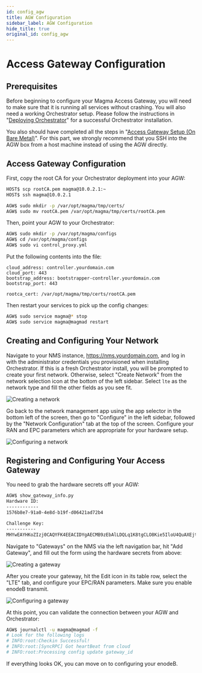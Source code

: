 ```yaml
---
id: config_agw
title: AGW Configuration
sidebar_label: AGW Configuration
hide_title: true
original_id: config_agw
---
```

# Access Gateway Configuration
## Prerequisites

Before beginning to configure your Magma Access Gateway, you will need to make
sure that it is running all services without crashing. You will also need a
working Orchestrator setup. Please follow the instructions in
"[Deploying Orchestrator](
https://magma.github.io/magma/docs/orc8r/deploying)" for a
successful Orchestrator installation.

You also should have completed all the steps in "[Access Gateway Setup (On Bare Metal)](https://magma.github.io/magma/docs/lte/setup_deb)".
For this part, we strongly recommend that you SSH into the AGW box from a host
machine instead of using the AGW directly.

## Access Gateway Configuration

First, copy the root CA for your Orchestrator deployment into your AGW:

```bash
HOST$ scp rootCA.pem magma@10.0.2.1:~
HOST$ ssh magma@10.0.2.1

AGW$ sudo mkdir -p /var/opt/magma/tmp/certs/
AGW$ sudo mv rootCA.pem /var/opt/magma/tmp/certs/rootCA.pem
```

Then, point your AGW to your Orchestrator:

```bash
AGW$ sudo mkdir -p /var/opt/magma/configs
AGW$ cd /var/opt/magma/configs
AGW$ sudo vi control_proxy.yml
```

Put the following contents into the file:

```
cloud_address: controller.yourdomain.com
cloud_port: 443
bootstrap_address: bootstrapper-controller.yourdomain.com
bootstrap_port: 443

rootca_cert: /var/opt/magma/tmp/certs/rootCA.pem
```

Then restart your services to pick up the config changes:

```bash
AGW$ sudo service magma@* stop
AGW$ sudo service magma@magmad restart
```

## Creating and Configuring Your Network

Navigate to your NMS instance, https://nms.yourdomain.com, and log in with the
administrator credentials you provisioned when installing Orchestrator. If this
is a fresh Orchestrator install, you will be prompted to create your first
network. Otherwise, select "Create Network" from the network selection icon
at the bottom of the left sidebar. Select `lte` as the network type and fill
the other fields as you see fit.

![Creating a network](assets/nms/createnetwork.png)

Go back to the network management app using the app selector in the bottom left
of the screen, then go to "Configure" in the left sidebar, followed by the
"Network Configuration" tab at the top of the screen. Configure your RAN and
EPC parameters which are appropriate for your hardware setup.

![Configuring a network](assets/nms/configurenetwork.png)

## Registering and Configuring Your Access Gateway

You need to grab the hardware secrets off your AGW:

```bash
AGW$ show_gateway_info.py
Hardware ID:
------------
1576b8e7-91a0-4e8d-b19f-d06421ad72b4

Challenge Key:
-----------
MHYwEAYHKoZIzj0CAQYFK4EEACIDYgAECMB9zEbAlLDQLq1K8tgCLO8Kie5IloU4QuAXEjtR19jt0KTkRzTYcBK1XwA+C6ALVKFWtlxQfrPpwOwLE7GFkZv1i7Lzc6dpqLnufSlvE/Xlq4n5K877tIuNac3U/8un
```

Navigate to "Gateways" on the NMS via the left navigation bar, hit
"Add Gateway", and fill out the form using the hardware secrets from above:

![Creating a gateway](assets/nms/create_agw.png)

After you create your gateway, hit the Edit icon in its table row, select the
"LTE" tab, and configure your EPC/RAN parameters. Make sure you enable enodeB
transmit.

![Configuring a gateway](assets/nms/configure_agw.png)

At this point, you can validate the connection between your AGW and
Orchestrator:

```bash
AGW$ journalctl -u magma@magmad -f
# Look for the following logs
# INFO:root:Checkin Successful!
# INFO:root:[SyncRPC] Got heartBeat from cloud
# INFO:root:Processing config update gateway_id
```

If everything looks OK, you can move on to configuring your enodeB.

